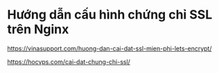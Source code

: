 # Hướng dẫn cấu hình chứng chỉ SSL trên Nginx

https://vinasupport.com/huong-dan-cai-dat-ssl-mien-phi-lets-encrypt/

https://hocvps.com/cai-dat-chung-chi-ssl/
